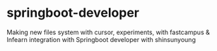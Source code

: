 # springboot-developer
Making new files system with cursor, experiments, with fastcampus &amp; Infearn integration with Springboot developer with shinsunyoung

